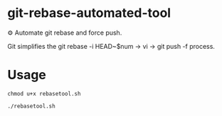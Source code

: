 # git-rebase-automated-tool

⚙️ Automate git rebase and force push.

Git simplifies the git rebase -i HEAD~$num -> vi -> git push -f process.

# Usage

```shell
chmod u+x rebasetool.sh

./rebasetool.sh
